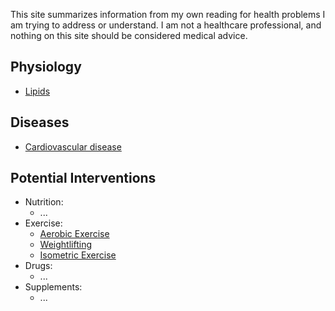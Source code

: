 ---
---

This site summarizes information from my own reading for health problems I am trying to address or understand.
I am not a healthcare professional, and nothing on this site should be considered medical advice.

## Physiology
* [Lipids](./physiology/lipids.md)

## Diseases
* [Cardiovascular disease](./diseases/cardiovascular-disease.html)

## Potential Interventions

* Nutrition:
  * ...
* Exercise:
  * [Aerobic Exercise](./interventions/aerobic-exercise.md)
  * [Weightlifting](./interventions/weightlifting.md)
  * [Isometric Exercise](./interventions/isometric-exercise.md)
* Drugs:
  * ...
* Supplements:
  * ...

